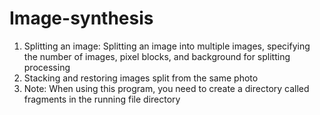 # Image-synthesis
 1. Splitting an image: Splitting an image into multiple images, specifying the number of images, pixel blocks, and background for splitting processing
 2. Stacking and restoring images split from the same photo
 3. Note: When using this program, you need to create a directory called fragments in the running file directory

